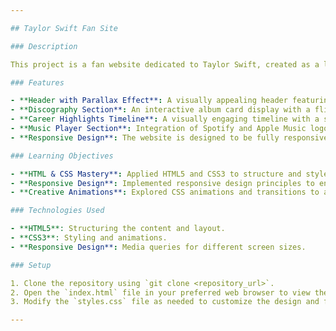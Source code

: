 ```yaml
---

## Taylor Swift Fan Site

### Description

This project is a fan website dedicated to Taylor Swift, created as a learning experience in web design. It showcases various web design principles and techniques, including responsive design, interactive elements, and multimedia integration. 

### Features

- **Header with Parallax Effect**: A visually appealing header featuring a parallax scrolling effect to create a dynamic background for the title and subtitle.
- **Discography Section**: An interactive album card display with a flipping effect to reveal album release years, demonstrating CSS animations and transformations.
- **Career Highlights Timeline**: A visually engaging timeline with a snake effect to showcase key events in Taylor Swift's career, utilizing CSS animations and layout techniques.
- **Music Player Section**: Integration of Spotify and Apple Music logos with clickable links to Taylor Swift's profiles, and a playlist section featuring links to curated playlists on both platforms.
- **Responsive Design**: The website is designed to be fully responsive, ensuring a great user experience across different devices and screen sizes.

### Learning Objectives

- **HTML & CSS Mastery**: Applied HTML5 and CSS3 to structure and style the website, focusing on semantic HTML and modern CSS features.
- **Responsive Design**: Implemented responsive design principles to ensure the site functions well on both desktop and mobile devices.
- **Creative Animations**: Explored CSS animations and transitions to add visual interest and improve user engagement.

### Technologies Used

- **HTML5**: Structuring the content and layout.
- **CSS3**: Styling and animations.
- **Responsive Design**: Media queries for different screen sizes.

### Setup

1. Clone the repository using `git clone <repository_url>`.
2. Open the `index.html` file in your preferred web browser to view the website.
3. Modify the `styles.css` file as needed to customize the design and functionality.

---
```

